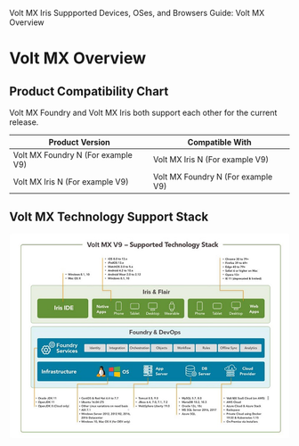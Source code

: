                              

Volt MX  Iris Suppported Devices, OSes, and Browsers Guide: Volt MX Overview

Volt MX  Overview
================

Product Compatibility Chart
---------------------------

Volt MX Foundry and Volt MX Iris both support each other for the current release.

  
| Product Version | Compatible With |
| --- | --- |
| Volt MX Foundry N (For example V9) | Volt MX Iris N (For example V9) |
| Volt MX Iris N (For example V9) | Volt MX Foundry N (For example V9) |

Volt MX  Technology Support Stack
--------------------------------

![](Resources/Images/VoltMX_V9___Supported_Technology_Stack.jpg)
